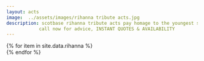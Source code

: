 ```yaml
---
layout: acts
image:  ../assets/images/rihanna tribute acts.jpg
description: scotbase rihanna tribute acts pay homage to the youngest solo artist to score fourteen number one singles on the billboard hot 100, and the fastest to do so. she’s sold more than 54 million albums and 210 million tracks worldwide and is the best selling digital artist of all time.So it's no surprise that our rihanna tribute acts are immensely popular. book an entertaining  pink tribute act to give your event pizzazz.  these acts appeal to mixed age audiences and suited to venues large and small. scotbase are proud to  represent these first class pink tribute acts and shows in the uk. <hr>
            call now for advice, INSTANT QUOTES & AVAILABILITY
---
```

<div class="row mt-4 mb-4">
  {% for item in site.data.rihanna %}
    <div class="col-md-4 mb-5 mt-5">
      <div class="card border-0 shadow h-100">
        <a href="/acts/{{ item.title | slugify }}">
          <img class="card-img-top" src="{{ item.image_src }}" alt="" />
        </a>
         <!-- <div class="card-body">
          <p class="card-text">{{ item.description }}</p>
        </div> -->
      </div>
    </div>
  {% endfor %}
</div>